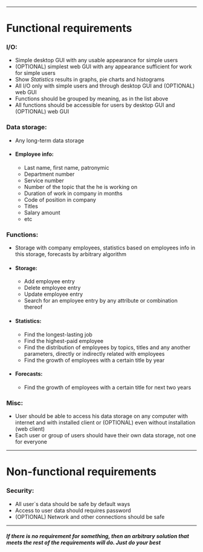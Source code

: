 <hr>

# Functional requirements

### I/O:
- Simple desktop GUI with any usable appearance for simple users
- (OPTIONAL) simplest web GUI with any appearance sufficient for work for simple users
- Show *Statistics* results in graphs, pie charts and histograms
- All I/O only with simple users and through desktop GUI and (OPTIONAL) web GUI
- Functions should be grouped by meaning, as in the list above
- All functions should be accessible for users by desktop GUI and (OPTIONAL) web GUI


### Data storage:

- Any long-term data storage

- #### Employee info:
	- Last name, first name, patronymic
	- Department number
	- Service number
	- Number of the topic that the he is working on
	- Duration of work in company in months
	- Code of position in company
	- Titles
	- Salary amount
	- etc


### Functions:
- Storage with company employees, statistics based on employees info in this storage, forecasts by arbitrary algorithm

- #### Storage:
	- Add employee entry
	- Delete employee entry
	- Update employee entry
	- Search for an employee entry by any attribute or combination thereof

- #### Statistics<a name="stats"></a>:
	- Find the longest-lasting job
	- Find the highest-paid employee
	- Find the distribution of employees by topics, titles and any another parameters, directly or indirectly related with employees
	- Find the growth of employees with a certain title by year

- #### Forecasts:
	- Find the growth of employees with a certain title for next two years


### Misc:
- User should be able to access his data storage on any computer with internet and with installed client or (OPTIONAL) even without installation (web client)
- Each user or group of users should have their own data storage, not one for everyone

<hr>

# Non-functional requirements

### Security:
- All user\`s data should be safe by default ways
- Access to user data should requires password
- (OPTIONAL) Network and other connections should be safe


<hr>

##### If there is no requirement for something, then an arbitrary solution that meets the rest of the requirements will do. Just do your best
